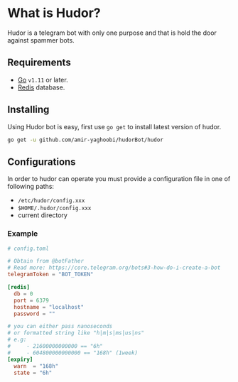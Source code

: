 # What is Hudor?

Hudor is a telegram bot with only one purpose and that is hold the door against spammer bots.

## Requirements

- [Go](https://golang.org) `v1.11` or later.
- [Redis](https://redis.io/) database.

## Installing

Using Hudor bot is easy, first use `go get` to install latest version of hudor.

```bash
go get -u github.com/amir-yaghoobi/hudorBot/hudor
```

## Configurations

In order to hudor can operate you must provide a configuration file in one of following paths:

- `/etc/hudor/config.xxx`
- `$HOME/.hudor/config.xxx`
- current directory

### Example

```toml
# config.toml

# Obtain from @botFather
# Read more: https://core.telegram.org/bots#3-how-do-i-create-a-bot
telegramToken = "BOT_TOKEN"

[redis]
  db = 0
  port = 6379
  hostname = "localhost"
  password = ""

# you can either pass nanoseconds
# or formatted string like "h|m|s|ms|us|ns"
# e.g:
#     - 21600000000000 == "6h"
#     - 604800000000000 == "168h" (1week)
[expiry]
  warn  = "168h"
  state = "6h"
```
